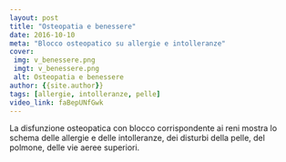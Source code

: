```yaml
---
layout: post
title: "Osteopatia e benessere"
date: 2016-10-10
meta: "Blocco osteopatico su allergie e intolleranze"
cover:
 img: v_benessere.png
 imgt: v_benessere.png
 alt: Osteopatia e benessere
author: {{site.author}}
tags: [allergie, intolleranze, pelle]
video_link: faBepUNfGwk
---
```

La disfunzione osteopatica con blocco corrispondente ai reni mostra lo schema delle allergie e delle intolleranze, dei disturbi della pelle, del polmone, delle vie aeree superiori.

